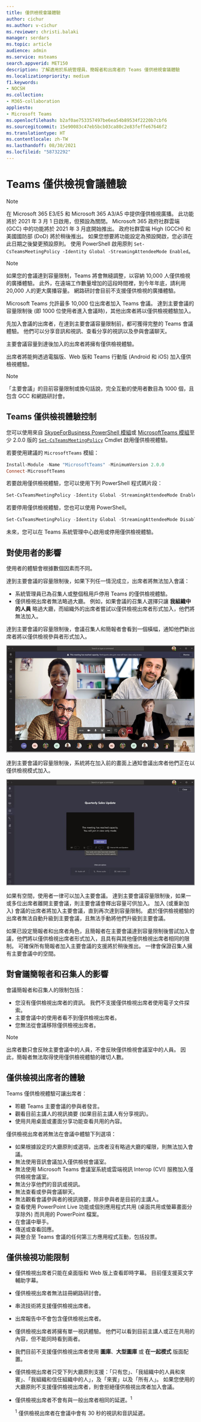 ```yaml
---
title: 僅供檢視會議體驗
author: cichur
ms.author: v-cichur
ms.reviewer: christi.balaki
manager: serdars
ms.topic: article
audience: admin
ms.service: msteams
search.appverid: MET150
description: 了解適用於系統管理員、簡報者和出席者的 Teams 僅供檢視會議體驗
ms.localizationpriority: medium
f1.keywords:
- NOCSH
ms.collection:
- M365-collaboration
appliesto:
- Microsoft Teams
ms.openlocfilehash: b2af0ae753357497be6ea54b89534f2220b7cbf6
ms.sourcegitcommit: 15e90083c47eb5bcb03ca80c2e83feffe67646f2
ms.translationtype: HT
ms.contentlocale: zh-TW
ms.lasthandoff: 08/30/2021
ms.locfileid: "58732292"
---
```

# <a name="teams-view-only-meeting-experience"></a>Teams 僅供檢視會議體驗

> [!Note]
> 在 Microsoft 365 E3/E5 和 Microsoft 365 A3/A5 中提供僅供檢視廣播。 此功能將於 2021 年 3 月 1 日啟用，但預設為關閉。 Microsoft 365 政府社群雲端 (GCC) 中的功能將於 2021 年 3 月底開始推出。 政府社群雲端 High (GCCH) 和美國國防部 (DoD) 將於稍後推出。 如果您想要將功能設定為預設開啟，您必須在此日期之後變更預設原則。 使用 PowerShell 啟用原則 `Set-CsTeamsMeetingPolicy -Identity Global -StreamingAttendeeMode Enabled`。

> [!Note]
> 如果您的會議達到容量限制，Teams 將會無縫調整，以容納 10,000 人僅供檢視的廣播體驗。 此外，在遠端工作數量增加的這段時間裡，到今年年底，請利用 20,000 人的更大廣播容量。 網路研討會目前不支援僅供檢視的廣播體驗。

Microsoft Teams 允許最多 10,000 位出席者加入 Teams 會議。 達到主要會議的容量限制後 (即 1000 位使用者進入會議時)，其他出席者將以僅供檢視體驗加入。

先加入會議的出席者，在達到主要會議容量限制前，都可獲得完整的 Teams 會議體驗。 他們可以分享音訊和視訊、查看分享的視訊以及參與會議聊天。

主要會議容量到達後加入的出席者將擁有僅供檢視體驗。

出席者將能夠透過電腦版、Web 版和 Teams 行動版 (Android 和 iOS) 加入僅供檢視體驗。

> [!Note]
> 「主要會議」的目前容量限制或換句話說，完全互動的使用者數目為 1000 個，且包含 GCC 和網路研討會。

## <a name="teams-view-only-experience-controls"></a>Teams 僅供檢視體驗控制

您可以使用來自 [SkypeForBusiness PowerShell 模組](/powershell/module/skype/?view=skype-ps)或 [MicrosoftTeams 模組](https://www.powershellgallery.com/packages/MicrosoftTeams)至少 2.0.0 版的 [`Set-CsTeamsMeetingPolicy`](/powershell/module/skype/set-csteamsmeetingpolicy?view=skype-ps) Cmdlet 啟用僅供檢視體驗。

若要使用建議的 `MicrosoftTeams` 模組：

```PowerShell
Install-Module -Name "MicrosoftTeams" -MinimumVersion 2.0.0
Connect-MicrosoftTeams
```

若要啟用僅供檢視體驗，您可以使用下列 PowerShell 程式碼片段：

```PowerShell
Set-CsTeamsMeetingPolicy -Identity Global -StreamingAttendeeMode Enabled
```

若要停用僅供檢視體驗，您也可以使用 PowerShell。

```PowerShell
Set-CsTeamsMeetingPolicy -Identity Global -StreamingAttendeeMode Disabled
```

未來，您可以在 Teams 系統管理中心啟用或停用僅供檢視體驗。

## <a name="impact-to-users"></a>對使用者的影響

使用者的體驗會根據數個因素而不同。

達到主要會議的容量限制後，如果下列任一情況成立，出席者將無法加入會議：

- 系統管理員已為召集人或整個租用戶停用 Teams 的僅供檢視體驗。
- 僅供檢視出席者無法略過大廳。 例如，如果會議的召集人選擇只讓 **我組織中的人員** 略過大廳，而組織外的出席者嘗試以僅供檢視出席者形式加入，他們將無法加入。

達到主要會議的容量限制後，會議召集人和簡報者會看到一個橫幅，通知他們新出席者將以僅供檢視參與者形式加入。

  ![給召集者和簡報者的 Teams 用戶端和橫幅訊息。](media/chat-and-banner-message.png)

達到主要會議的容量限制後，系統將在加入前的畫面上通知會議出席者他們正在以僅供檢視模式加入。

  ![Teams 加入前畫面以及給參與者的訊息，告知他們將以僅供檢視模式加入。](media/view-only-pre-join-screen.png)

如果有空間，使用者一律可以加入主要會議。 達到主要會議容量限制後，如果一或多位出席者離開主要會議，則主要會議會釋出容量可供加入。 加入 (或重新加入) 會議的出席者將加入主要會議，直到再次達到容量限制。 處於僅供檢視體驗的出席者無法自動升級到主要會議，且無法手動將他們升級到主要會議。

如果已設定簡報者和出席者角色，且簡報者在主要會議達到容量限制後嘗試加入會議，他們將以僅供檢視出席者形式加入，且具有與其他僅供檢視出席者相同的限制。 可確保所有簡報者加入主要會議的支援將於稍後推出。 一律會保證召集人擁有主要會議中的空間。

## <a name="impact-to-meeting-presenters-and-organizers"></a>對會議簡報者和召集人的影響

會議簡報者和召集人的限制包括：

- 您沒有僅供檢視出席者的資訊。 我們不支援僅供檢視出席者使用電子文件探索。
- 主要會議中的使用者看不到僅供檢視出席者。
- 您無法從會議移除僅供檢視出席者。

> [!Note]
> 出席者數只會反映主要會議中的人員，不會反映僅供檢視會議室中的人員。 因此，簡報者無法取得使用僅供檢視體驗的確切人數。

## <a name="experience-for-view-only-attendees"></a>僅供檢視出席者的體驗

Teams 僅供檢視體驗可讓出席者：

- 聆聽 Teams 主要會議的參與者發言。
- 觀看目前主講人的視訊摘要 (如果目前主講人有分享視訊)。
- 使用共用桌面或畫面分享功能查看共用的內容。

僅供檢視出席者將無法在會議中體驗下列選項：

- 如果根據設定的大廳原則或選項，出席者沒有略過大廳的權限，則無法加入會議。
- 無法使用音訊會議加入僅供檢視會議室。
- 無法使用 Microsoft Teams 會議室系統或雲端視訊 Interop (CVI) 服務加入僅供檢視會議室。
- 無法分享他們的音訊或視訊。
- 無法查看或參與會議聊天。
- 無法觀看會議參與者的視訊摘要，除非參與者是目前的主講人。
- 查看使用 PowerPoint Live 功能或個別應用程式共用 (桌面共用或螢幕畫面分享除外) 而共用的 PowerPoint 檔案。
- 在會議中舉手。
- 傳送或查看回應。
- 與整合至 Teams 會議的任何第三方應用程式互動，包括投票。

## <a name="view-only-feature-limitations"></a>僅供檢視功能限制

- 僅供檢視出席者只能在桌面版和 Web 版上查看即時字幕。 目前僅支援英文字輔助字幕。
- 僅供檢視出席者無法註冊網路研討會。
- 串流技術將支援僅供檢視出席者。
- 出席報告中不會包含僅供檢視出席者。
- 僅供檢視出席者將擁有單一視訊體驗。 他們可以看到目前主講人或正在共用的內容，但不能同時看到兩者。
- 我們目前不支援僅供檢視出席者使用 **圖庫**、**大型圖庫** 或 **在一起模式** 版面配置。
- 僅供檢視出席者只受下列大廳原則支援：「只有您」、「我組織中的人員和來賓」、「我組織和信任組織中的人」，及「來賓」以及「所有人」。 如果您使用的大廳原則不支援僅供檢視出席者，則會拒絕僅供檢視出席者加入會議。 
- 僅供檢視出席者不會有與一般出席者相同的延遲。<sup>1</sup>

  <sup>1</sup> 僅供檢視出席者在會議中會有 30 秒的視訊和音訊延遲。  
